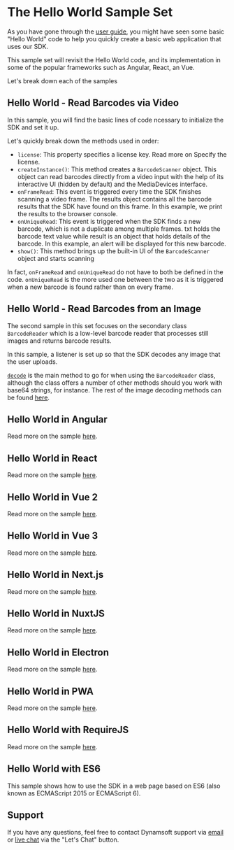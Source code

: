 # The Hello World Sample Set

As you have gone through the [user guide](https://www.dynamsoft.com/barcode-reader/programming/javascript/user-guide/?ver=latest#getting-started---hello-world), you might have seen some basic "Hello World" code to help you quickly create a basic web application that uses our SDK.

This sample set will revisit the Hello World code, and its implementation in some of the popular frameworks such as Angular, React, an Vue.

Let's break down each of the samples

## Hello World - Read Barcodes via Video

In this sample, you will find the basic lines of code ncessary to initialize the SDK and set it up.

Let's quickly break down the methods used in order:

* `license`: This property specifies a license key. Read more on Specify the license.
* `createInstance()`: This method creates a `BarcodeScanner` object. This object can read barcodes directly from a video input with the help of its interactive UI (hidden by default) and the MediaDevices interface.
* `onFrameRead`: This event is triggered every time the SDK finishes scanning a video frame. The results object contains all the barcode results that the SDK have found on this frame. In this example, we print the results to the browser console.
* `onUniqueRead`: This event is triggered when the SDK finds a new barcode, which is not a duplicate among multiple frames. txt holds the barcode text value while result is an object that holds details of the barcode. In this example, an alert will be displayed for this new barcode.
* `show()`: This method brings up the built-in UI of the `BarcodeScanner` object and starts scanning

In fact, `onFrameRead` and `onUniqueRead` do not have to both be defined in the code. `onUniqueRead` is the more used one between the two as it is triggered when a new barcode is found rather than on every frame.

## Hello World - Read Barcodes from an Image

The second sample in this set focuses on the secondary class `BarcodeReader` which is a low-level barcode reader that processes still images and returns barcode results.

In this sample, a listener is set up so that the SDK decodes any image that the user uploads.

[`decode`](https://www.dynamsoft.com/barcode-reader/programming/javascript/api-reference/BarcodeReader.html?ver=latest#decode) is the main method to go for when using the `BarcodeReader` class, although the class offers a number of other methods should you work with base64 strings, for instance. The rest of the image decoding methods can be found [here](https://www.dynamsoft.com/barcode-reader/programming/javascript/api-reference/BarcodeReader.html?ver=latest#decode-barcodes).

## Hello World in Angular

Read more on the sample [here](https://www.dynamsoft.com/barcode-reader/programming/javascript/samples-demos/helloworld-angular.html).

## Hello World in React

Read more on the sample [here](https://www.dynamsoft.com/barcode-reader/programming/javascript/samples-demos/helloworld-reactjs.html).

## Hello World in Vue 2

Read more on the sample [here](https://www.dynamsoft.com/barcode-reader/programming/javascript/samples-demos/helloworld-vuejs.html).

## Hello World in Vue 3

Read more on the sample [here](https://www.dynamsoft.com/barcode-reader/programming/javascript/samples-demos/helloworld-vuejsv3.html).

## Hello World in Next.js

Read more on the sample [here](https://www.dynamsoft.com/barcode-reader/programming/javascript/samples-demos/helloworld-nextjs.html).

## Hello World in NuxtJS

Read more on the sample [here](https://www.dynamsoft.com/barcode-reader/programming/javascript/samples-demos/helloworld-nuxtjs.html).

## Hello World in Electron

Read more on the sample [here](https://www.dynamsoft.com/barcode-reader/programming/javascript/samples-demos/helloworld-electron.html).

## Hello World in PWA

Read more on the sample [here](https://www.dynamsoft.com/barcode-reader/programming/javascript/samples-demos/helloworld-pwa.html).

## Hello World with RequireJS

Read more on the sample [here](https://www.dynamsoft.com/barcode-reader/programming/javascript/samples-demos/helloworld-requirejs.html).

## Hello World with ES6

This sample shows how to use the SDK in a web page based on ES6 (also known as ECMAScript 2015 or ECMAScript 6).

## Support

If you have any questions, feel free to contact Dynamsoft support via [email](mailto:support@dynamsoft.com) or [live chat](https://www.dynamsoft.com/barcode-reader/overview/) via the "Let's Chat" button.
